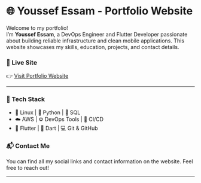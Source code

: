 
# 🌐 Youssef Essam - Portfolio Website

Welcome to my portfolio!  
I’m **Youssef Essam**, a DevOps Engineer and Flutter Developer passionate about building reliable infrastructure and clean mobile applications. This website showcases my skills, education, projects, and contact details.

### 🔗 Live Site  
👉 [Visit Portfolio Website](https://youssef-jo.github.io/portfolio/)

---

### 🚀 Tech Stack
- 🐧 Linux | 🐍 Python | 🧠 SQL
- ☁️ AWS | ⚙️ DevOps Tools | 🔧 CI/CD
- 💙 Flutter | 🎯 Dart | 💻 Git & GitHub

### 📬 Contact Me
You can find all my social links and contact information on the website. Feel free to reach out!

---
